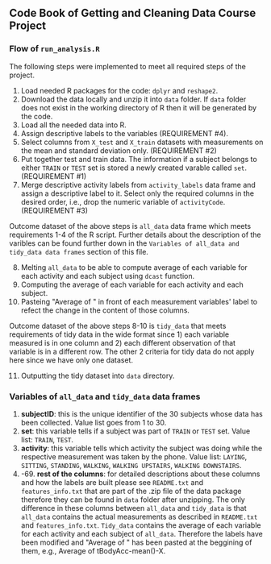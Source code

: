 ## Code Book of Getting and Cleaning Data Course Project

### Flow of `run_analysis.R`

The following steps were implemented to meet all required steps of the project.

1. Load needed R packages for the code: `dplyr` and `reshape2`.
2. Download the data locally and unzip it into `data` folder. If `data` folder does not exist in the working directory of R then it will be generated by the code.
3. Load all the needed data into R.
4. Assign descriptive labels to the variables (REQUIREMENT #4).
5. Select columns from `X_test` and `X_train` datasets with measurements on the mean and standard deviation only. (REQUIREMENT #2)
6. Put together test and train data. The information if a subject belongs to either `TRAIN` or `TEST` set is stored a newly created varable called `set`. (REQUIREMENT #1)
7. Merge descriptive activity labels from `activity_labels` data frame and assign a descriptive label to it. Select only the required columns in the desired order, i.e., drop the numeric variable of `activityCode`. (REQUIREMENT #3)

Outcome dataset of the above steps is `all_data` data frame which meets requirements 1-4 of the R script. Further details about the description of the varibles can be found further down in the `Variables of all_data and tidy_data data frames` section of this file.

8. Melting `all_data` to be able to compute average of each variable for each activity and each subject using `dcast` function.
9. Computing the average of each variable for each activity and each subject.
10. Pasteing "Average of " in front of each measurement variables' label to refect the change in the content of those columns.

Outcome dataset of the above steps 8-10 is `tidy_data` that meets requirements of tidy data in the wide format since 1) each variable measured is in one column and 2) each different observation of that variable is in a different row. The other 2 criteria for tidy data do not apply here since we have only one dataset.

11. Outputting the tidy dataset into `data` directory.


### Variables of `all_data` and `tidy_data` data frames

1. __subjectID__: this is the unique identifier of the 30 subjects whose data has been collected. Value list goes from 1 to 30.
2. __set__: this variable tells if a subject was part of `TRAIN` or `TEST` set. Value list: `TRAIN`, `TEST`.
3. __activity__: this variable tells which activity the subject was doing while the respective measurement was taken by the phone. Value list: `LAYING`, `SITTING`, `STANDING`, `WALKING`, `WALKING UPSTAIRS`, `WALKING DOWNSTAIRS`.
4. -69. __rest of the columns__: for detailed descriptions about these columns and how the labels are built please see `README.txt` and `features_info.txt` that are part of the .zip file of the data package therefore they can be found in `data` folder after unzipping. The only difference in these columns between `all_data` and `tidy_data` is that `all_data` contains the actual measurements as described in `README.txt` and `features_info.txt`. `Tidy_data` contains the average of each variable for each activity and each subject of `all_data`. Therefore the labels have been modified and "Average of " has been pasted at the beggining of them, e.g., Average of tBodyAcc-mean()-X.
